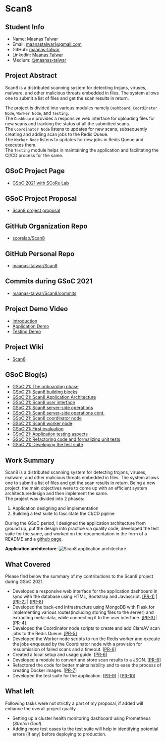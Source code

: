 # Scan8

## Student Info
* Name: Maanas Talwar
* Email: maanastalwar1@gmail.com
* GitHub: [maanas-talwar](https://github.com/maanas-talwar)
* Linkedin: [Maanas Talwar](https://www.linkedin.com/in/maanas-talwar/)
* Medium: [@maanas-talwar](https://medium.com/@maanas-talwar)

## Project Abstract
Scan8 is a distributed scanning system for detecting trojans, viruses, malware, and other malicious threats embedded in files. The system allows one to submit a list of files and get the scan results in return.  

The project is divided into various modules namely ```Dashboard```, ```Coordinator Node```, ```Worker Node```, and ```Testing```.  
The ```Dashboard``` provides a responsive web interface for uploading files for new scans and tracking the status of all the submitted scans.  
The ```Coordinator Node``` listens to updates for new scans, subsequently creating and adding scan jobs to the Redis Queue.  
The ```Worker Node``` listens to updates for new jobs in Redis Queue and executes them.  
The ```Testing``` module helps in maintaining the application and facilitating the CI/CD process for the same.


## GSoC Project Page
* [GSoC 2021 with SCoRe Lab](https://summerofcode.withgoogle.com/projects/#6676343485366272)

## GSoC Project Proposal
* [Scan8 project proposal](https://drive.google.com/file/d/1KC0fnGLpaqUaH5kz2LviQ5jYkHOkmMIq/view?usp=sharing)

## GitHub Organization Repo
* [scorelab/Scan8](https://github.com/scorelab/Scan8)

## GitHub Personal Repo
* [maanas-talwar/Scan8](https://github.com/maanas-talwar/Scan8)

## Commits during GSoC 2021
* [maanas-talwar/Scan8/commits](https://github.com/maanas-talwar/Scan8/commits/main?author=maanas-talwar)

## Project Demo Video
* [Introduction](https://drive.google.com/file/d/16oXRxPhDIK1QnPnjoJig_SXpZj8Lj-mq/view?usp=sharing)
* [Application Demo](https://drive.google.com/file/d/1TblQdpIAS4VybZzgb2ORfmJiXs_McVrO/view?usp=sharing)
* [Testing Demo](https://drive.google.com/file/d/1CTvLrD_fSdq6xxXabgkLGOPs3jDLwPrT/view?usp=sharing)

## Project Wiki
* [Scan8](https://maanas-talwar.github.io/Scan8/)

## GSoC Blog(s)
* [GSoC’21: The onboarding phase](https://medium.com/scorelab/gsoc21-the-onboarding-phase-71d5e82892d6)
* [GSoC’21: Scan8 building blocks](https://medium.com/scorelab/gsoc21-scan8-building-blocks-d26c1b2c2c9b)
* [GSoC’21: Scan8 Application Architecture](https://medium.com/scorelab/gsoc21-scan8-application-architecture-bfbf53714645)
* [GSoC’21: Scan8 user interface](https://medium.com/scorelab/gsoc21-scan8-user-interface-2331eeea4272)
* [GSoC’21: Scan8 server-side operations](https://medium.com/scorelab/gsoc21-scan8-server-side-operations-baf9c5d57ed0)
* [GSoC’21: Scan8 server-side operations cont.](https://medium.com/scorelab/gsoc21-scan8-server-side-operations-cont-22cf42290212)
* [GSoC’21: Scan8 coordinator node](https://medium.com/scorelab/gsoc21-scan8-coordinator-node-70143adadafc)
* [GSoC’21: Scan8 worker node](https://medium.com/scorelab/gsoc21-scan8-worker-node-e53c45137648)
* [GSoC’21: First evaluation](https://medium.com/scorelab/gsoc21-first-evaluation-5ad6b2248234)
* [GSoC’21: Application testing aspects](https://medium.com/scorelab/gsoc21-application-testing-aspects-e12aa11019a)
* [GSoC’21: Refactoring code and formalizing unit tests](https://medium.com/scorelab/gsoc21-refactoring-code-and-formalizing-unit-tests-dd337f9352e1)
* [GSoC’21: Developing the test suite](https://medium.com/scorelab/gsoc21-developing-the-test-suite-56c1f69bedb3)

## Work Summary
Scan8 is a distributed scanning system for detecting trojans, viruses, malware, and other malicious threats embedded in files. The system allows one to submit a list of files and get the scan results in return. Being a new project, the main objectives were to come up with an efficient system architecture/design and then implement the same.  
The project was divided into 2 phases: 
1. Application designing and implementation
2. Building a test suite to fascilitate the CI/CD pipline

During the GSoC period, I designed the application architecture from ground up, put the design into practice via quality code, developed the test suite for the same, and worked on the documentation in the form of a README and a [github page](https://maanas-talwar.github.io/Scan8/).  

**Application architecture**:
![Scan8 application architecture](https://user-images.githubusercontent.com/54113320/129450716-b98cd6ae-f2b9-4e5f-9fb6-fc8c96b0ee47.png)

## What Covered
Please find below the summary of my contributions to the Scan8 project during GSoC 2021.
* Developed a responsive web interface for the application dashboard in sync with the database using HTML, Bootstrap and Javascript. [[PR-1]](https://github.com/scorelab/Scan8/pull/34) | [[PR-2]](https://github.com/scorelab/Scan8/pull/35) | [[PR-8](https://github.com/scorelab/Scan8/pull/61)]
* Developed the back-end infrastructure using MongoDB with Flask for implementing various routes(including storing files to the server) and extracting meta-data, while connecting it to the user interface. [[PR-3]](https://github.com/scorelab/Scan8/pull/37) | [[PR-4]](https://github.com/scorelab/Scan8/pull/44)
* Developed the Coordinator node scripts to create and add ClamAV scan jobs to the Redis Queue. [[PR-5]](https://github.com/scorelab/Scan8/pull/48)
* Developed the Worker node scripts to run the Redis worker and execute the jobs enqueued by the Coordinator node with a provision for resubmission of failed scans and a timeout. [[PR-6](https://github.com/scorelab/Scan8/pull/53)]
* Created a local setup and usage guide. [[PR-6](https://github.com/scorelab/Scan8/pull/53)]
* Developed a module to convert and store scan results to a JSON. [[PR-6](https://github.com/scorelab/Scan8/pull/53)]
* Refactored the code for better maintainability and to ease the process of creating Docker images. [[PR-7](https://github.com/scorelab/Scan8/pull/56)]
* Developed the test suite for the application. [[PR-9](https://github.com/scorelab/Scan8/pull/65)] | [[PR-10](https://github.com/scorelab/Scan8/pull/69)]

## What left
Following tasks were not strictly a part of my proposal, if added will enhance the overall project quality.
* Setting up a cluster health monitoring dashboard using Prometheus (*Stretch Goal*).
* Adding more test cases to the test suite will help in identifying potential errors (if any) before deploying to production.

